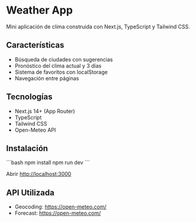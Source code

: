 # Weather App

Mini aplicación de clima construida con Next.js, TypeScript y Tailwind CSS.

## Características

- Búsqueda de ciudades con sugerencias
- Pronóstico del clima actual y 3 días
- Sistema de favoritos con localStorage
- Navegación entre páginas

## Tecnologías

- Next.js 14+ (App Router)
- TypeScript
- Tailwind CSS
- Open-Meteo API

## Instalación

\`\`\`bash
npm install
npm run dev
\`\`\`

Abrir [http://localhost:3000](http://localhost:3000)

## API Utilizada

- Geocoding: https://open-meteo.com/
- Forecast: https://open-meteo.com/
